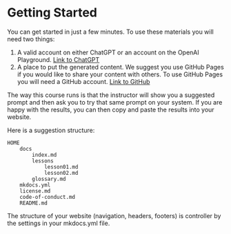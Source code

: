 # Getting Started

You can get started in just a few minutes.  To use these materials you will need two things:

1. A valid account on either ChatGPT or an account on the OpenAI Playground. [Link to ChatGPT](https://chat.openai.com/chat)
2. A place to put the generated content.  We suggest you use GitHub Pages if you would like to share your content with others.  To use GitHub Pages you will need a GitHub account.  [Link to GitHub](http://github.com)

The way this course runs is that the instructor will show you a suggested prompt and then ask you to try that same prompt on your system.  If you are happy with the results, you can then copy and paste the results into your website.

Here is a suggestion structure:

```
HOME
    docs
        index.md
        lessons
            lesson01.md
            lesson02.md
        glossary.md
    mkdocs.yml
    license.md
    code-of-conduct.md
    README.md
```

The structure of your website (navigation, headers, footers) is controller by the settings in your mkdocs.yml file.